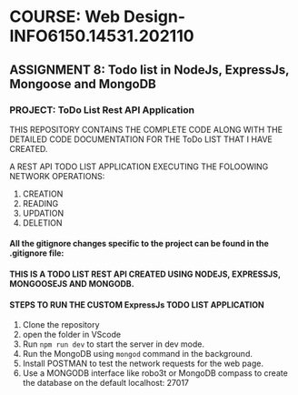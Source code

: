 # COURSE: Web Design- INFO6150.14531.202110
## ASSIGNMENT 8: Todo list in NodeJs, ExpressJs, Mongoose and MongoDB
### PROJECT: ToDo List Rest API Application

THIS REPOSITORY CONTAINS THE COMPLETE CODE ALONG WITH THE DETAILED CODE DOCUMENTATION FOR THE ToDo LIST THAT I HAVE CREATED.

A REST API TODO LIST APPLICATION EXECUTING THE FOLOOWING NETWORK OPERATIONS:
1. CREATION
1. READING
1. UPDATION
1. DELETION

#### All the gitignore changes specific to the project can be found in the .gitignore file:

#### THIS IS A TODO LIST REST API CREATED USING NODEJS, EXPRESSJS, MONGOOSEJS AND MONGODB.

#### STEPS TO RUN THE CUSTOM ExpressJs TODO LIST APPLICATION

1. Clone the repository
1. open the folder in VScode
1. Run `npm run dev` to start the server in dev mode.
1. Run the MongoDB using `mongod` command in the background.
1. Install POSTMAN to test the network requests for the web page.
1. Use a MONGODB interface like robo3t or MongoDB compass to create the database on the default localhost: 27017



